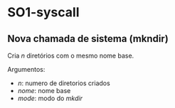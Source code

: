 # SO1-syscall

## Nova chamada de sistema (mkndir)

Cria _n_ diretórios com o mesmo nome base.

Argumentos:

* _n_: numero de diretorios criados
* _nome_: nome base
* _mode_: modo do _mkdir_


